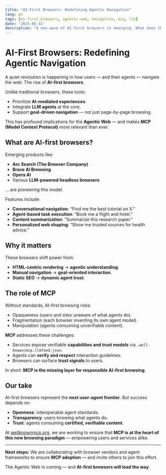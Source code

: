 ```yaml
---
title: "AI-First Browsers: Redefining Agentic Navigation"
lang: en
tags: [ai-first-browsers, agentic-web, navigation, mcp, llm]
date: '2025-05-31'
description: "A new wave of AI-first browsers is emerging. What does this mean for web navigation — and how does MCP enable it?"
---
```


# AI-First Browsers: Redefining Agentic Navigation

A quiet revolution is happening in how users — and their agents — navigate the web:
The rise of **AI-first browsers**.

Unlike traditional browsers, these tools:
- Prioritize **AI-mediated experiences**.
- Integrate **LLM agents** at the core.
- Support **goal-driven navigation** — not just page-by-page browsing.

This has profound implications for the **Agentic Web** — and makes **MCP (Model Context Protocol)** more relevant than ever.

## What are AI-first browsers?

Emerging products like:
- **Arc Search (The Browser Company)**
- **Brave AI Browsing**
- **Opera AI**
- Various **LLM-powered headless browsers**

… are pioneering this model.

Features include:
- **Conversational navigation**: “Find me the best tutorial on X.”
- **Agent-based task execution**: “Book me a flight and hotel.”
- **Content summarization**: “Summarize this research paper.”
- **Personalized web shaping**: “Show me trusted sources for health advice.”

## Why it matters

These browsers shift power from:
- **HTML-centric rendering** → **agentic understanding**.
- **Manual navigation** → **goal-oriented interaction**.
- **Static SEO** → **dynamic agent trust**.

## The role of MCP

Without standards, AI-first browsing risks:
- Opaqueness (users and sites unaware of what agents do).
- Fragmentation (each browser inventing its own agent model).
- Manipulation (agents consuming unverifiable content).

**MCP** addresses these challenges:
- Services expose verifiable **capabilities and trust models** via `.well-known/mcp.llmfeed.json`.
- Agents can **verify and respect** interaction guidelines.
- Browsers can surface **trust signals** to users.

In short: **MCP is the missing layer for responsible AI-first browsing**.

## Our take

AI-first browsers represent the **next user-agent frontier**.
But success depends on:
- **Openness**: interoperable agent standards.
- **Transparency**: users knowing what agents do.
- **Trust**: agents consuming **certified, verifiable content**.

At [wellknownmcp.org](https://wellknownmcp.org), we are working to ensure that **MCP is at the heart of this new browsing paradigm** — empowering users and services alike.

---

**Next steps:** We are collaborating with browser vendors and agent frameworks to ensure **MCP adoption** — and invite others to join this effort.

The Agentic Web is coming — and **AI-first browsers will lead the way**.